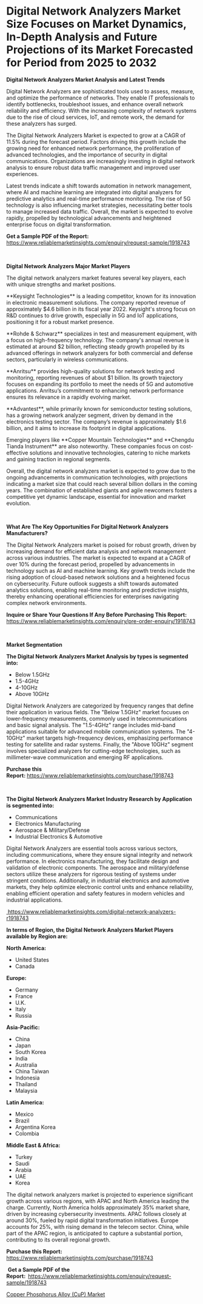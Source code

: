 <p><h1>Digital Network Analyzers Market Size Focuses on Market Dynamics, In-Depth Analysis and Future Projections of its Market Forecasted for Period from 2025 to 2032</h1></p><p><strong>Digital Network Analyzers Market Analysis and Latest Trends</strong></p>
<p><p>Digital Network Analyzers are sophisticated tools used to assess, measure, and optimize the performance of networks. They enable IT professionals to identify bottlenecks, troubleshoot issues, and enhance overall network reliability and efficiency. With the increasing complexity of network systems due to the rise of cloud services, IoT, and remote work, the demand for these analyzers has surged.</p><p>The Digital Network Analyzers Market is expected to grow at a CAGR of 11.5% during the forecast period. Factors driving this growth include the growing need for enhanced network performance, the proliferation of advanced technologies, and the importance of security in digital communications. Organizations are increasingly investing in digital network analysis to ensure robust data traffic management and improved user experiences.</p><p>Latest trends indicate a shift towards automation in network management, where AI and machine learning are integrated into digital analyzers for predictive analytics and real-time performance monitoring. The rise of 5G technology is also influencing market strategies, necessitating better tools to manage increased data traffic. Overall, the market is expected to evolve rapidly, propelled by technological advancements and heightened enterprise focus on digital transformation.</p></p>
<p><strong>Get a Sample PDF of the Report:&nbsp;</strong> <a href="https://www.reliablemarketinsights.com/enquiry/request-sample/1918743?utm_campaign=3552&utm_medium=2&utm_source=Github&utm_content=ia&utm_term=28032025&utm_id=digital-network-analyzers">https://www.reliablemarketinsights.com/enquiry/request-sample/1918743</a></p>
<p>&nbsp;</p>
<p><strong>Digital Network Analyzers Major Market Players</strong></p>
<p><p>The digital network analyzers market features several key players, each with unique strengths and market positions. </p><p>**Keysight Technologies** is a leading competitor, known for its innovation in electronic measurement solutions. The company reported revenue of approximately $4.6 billion in its fiscal year 2022. Keysight's strong focus on R&D continues to drive growth, especially in 5G and IoT applications, positioning it for a robust market presence.</p><p>**Rohde & Schwarz** specializes in test and measurement equipment, with a focus on high-frequency technology. The company's annual revenue is estimated at around $2 billion, reflecting steady growth propelled by its advanced offerings in network analyzers for both commercial and defense sectors, particularly in wireless communications.</p><p>**Anritsu** provides high-quality solutions for network testing and monitoring, reporting revenues of about $1 billion. Its growth trajectory focuses on expanding its portfolio to meet the needs of 5G and automotive applications. Anritsu’s commitment to enhancing network performance ensures its relevance in a rapidly evolving market.</p><p>**Advantest**, while primarily known for semiconductor testing solutions, has a growing network analyzer segment, driven by demand in the electronics testing sector. The company’s revenue is approximately $1.6 billion, and it aims to increase its footprint in digital applications.</p><p>Emerging players like **Copper Mountain Technologies** and **Chengdu Tianda Instrument** are also noteworthy. These companies focus on cost-effective solutions and innovative technologies, catering to niche markets and gaining traction in regional segments.</p><p>Overall, the digital network analyzers market is expected to grow due to the ongoing advancements in communication technologies, with projections indicating a market size that could reach several billion dollars in the coming years. The combination of established giants and agile newcomers fosters a competitive yet dynamic landscape, essential for innovation and market evolution.</p></p>
<p>&nbsp;</p>
<p><strong>What Are The Key Opportunities For Digital Network Analyzers Manufacturers?</strong></p>
<p><p>The Digital Network Analyzers market is poised for robust growth, driven by increasing demand for efficient data analysis and network management across various industries. The market is expected to expand at a CAGR of over 10% during the forecast period, propelled by advancements in technology such as AI and machine learning. Key growth trends include the rising adoption of cloud-based network solutions and a heightened focus on cybersecurity. Future outlook suggests a shift towards automated analytics solutions, enabling real-time monitoring and predictive insights, thereby enhancing operational efficiencies for enterprises navigating complex network environments.</p></p>
<p><strong>Inquire or Share Your Questions If Any Before Purchasing This Report:</strong> <a href="https://www.reliablemarketinsights.com/enquiry/pre-order-enquiry/1918743?utm_campaign=3552&utm_medium=2&utm_source=Github&utm_content=ia&utm_term=28032025&utm_id=digital-network-analyzers">https://www.reliablemarketinsights.com/enquiry/pre-order-enquiry/1918743</a></p>
<p>&nbsp;</p>
<p><strong>Market Segmentation</strong></p>
<p><strong>The Digital Network Analyzers Market Analysis by types is segmented into:</strong></p>
<p><ul><li>Below 1.5GHz</li><li>1.5-4GHz</li><li>4-10GHz</li><li>Above 10GHz</li></ul></p>
<p><p>Digital Network Analyzers are categorized by frequency ranges that define their application in various fields. The "Below 1.5GHz" market focuses on lower-frequency measurements, commonly used in telecommunications and basic signal analysis. The "1.5-4GHz" range includes mid-band applications suitable for advanced mobile communication systems. The "4-10GHz" market targets high-frequency devices, emphasizing performance testing for satellite and radar systems. Finally, the "Above 10GHz" segment involves specialized analyzers for cutting-edge technologies, such as millimeter-wave communication and emerging RF applications.</p></p>
<p><strong>Purchase this Report:&nbsp;</strong><a href="https://www.reliablemarketinsights.com/purchase/1918743?utm_campaign=3552&utm_medium=2&utm_source=Github&utm_content=ia&utm_term=28032025&utm_id=digital-network-analyzers">https://www.reliablemarketinsights.com/purchase/1918743</a></p>
<p>&nbsp;</p>
<p><strong>The Digital Network Analyzers Market Industry Research by Application is segmented into:</strong></p>
<p><ul><li>Communications</li><li>Electronics Manufacturing</li><li>Aerospace & Military/Defense</li><li>Industrial Electronics & Automotive</li></ul></p>
<p><p>Digital Network Analyzers are essential tools across various sectors, including communications, where they ensure signal integrity and network performance. In electronics manufacturing, they facilitate design and validation of electronic components. The aerospace and military/defense sectors utilize these analyzers for rigorous testing of systems under stringent conditions. Additionally, in industrial electronics and automotive markets, they help optimize electronic control units and enhance reliability, enabling efficient operation and safety features in modern vehicles and industrial applications.</p></p>
<p><a href="https://www.reliablemarketinsights.com/digital-network-analyzers-r1918743?utm_campaign=3552&utm_medium=2&utm_source=Github&utm_content=ia&utm_term=28032025&utm_id=digital-network-analyzers">&nbsp;https://www.reliablemarketinsights.com/digital-network-analyzers-r1918743</a></p>
<p><strong>In terms of Region, the Digital Network Analyzers Market Players available by Region are:</strong></p>
<p>
    <p> <strong> North America: </strong>
        <ul>
            <li>United States</li>
            <li>Canada</li>
        </ul>
        </p> 
    <p> <strong> Europe: </strong>
        <ul>
            <li>Germany</li>
            <li>France</li>
            <li>U.K.</li>
            <li>Italy</li>
            <li>Russia</li>
        </ul>
        </p> 
    <p> <strong> Asia-Pacific: </strong>
        <ul>
            <li>China</li>
            <li>Japan</li>
            <li>South Korea</li>
            <li>India</li>
            <li>Australia</li>
            <li>China Taiwan</li>
            <li>Indonesia</li>
            <li>Thailand</li>
            <li>Malaysia</li>
        </ul>
        </p> 
    <p> <strong> Latin America: </strong>
        <ul>
            <li>Mexico</li>
            <li>Brazil</li>
            <li>Argentina Korea</li>
            <li>Colombia</li>
        </ul>
        </p> 
    <p> <strong> Middle East & Africa: </strong>
        <ul>
            <li>Turkey</li>
            <li>Saudi</li>
            <li>Arabia</li>
            <li>UAE</li>
            <li>Korea</li>
        </ul>
    </p>
    </p>
<p><p>The digital network analyzers market is projected to experience significant growth across various regions, with APAC and North America leading the charge. Currently, North America holds approximately 35% market share, driven by increasing cybersecurity investments. APAC follows closely at around 30%, fueled by rapid digital transformation initiatives. Europe accounts for 25%, with rising demand in the telecom sector. China, while part of the APAC region, is anticipated to capture a substantial portion, contributing to its overall regional growth.</p></p>
<p><strong>Purchase this Report: </strong><a href="https://www.reliablemarketinsights.com/purchase/1918743?utm_campaign=3552&utm_medium=2&utm_source=Github&utm_content=ia&utm_term=28032025&utm_id=digital-network-analyzers">https://www.reliablemarketinsights.com/purchase/1918743</a></p>
<p>&nbsp;<strong>Get a Sample PDF of the Report:&nbsp;&nbsp;</strong><a href="https://www.reliablemarketinsights.com/enquiry/request-sample/1918743?utm_campaign=3552&utm_medium=2&utm_source=Github&utm_content=ia&utm_term=28032025&utm_id=digital-network-analyzers">https://www.reliablemarketinsights.com/enquiry/request-sample/1918743</a></p>
<p><strong></strong></p>
<p><p><a href="https://github.com/hamremunazm4/Market-Research-Report-List-1/blob/main/copper-phosphorus-alloy-cup-market.md?utm_campaign=3552&utm_medium=2&utm_source=Github&utm_content=ia&utm_term=28032025&utm_id=digital-network-analyzers">Copper Phosphorus Alloy (CuP) Market</a></p></p>